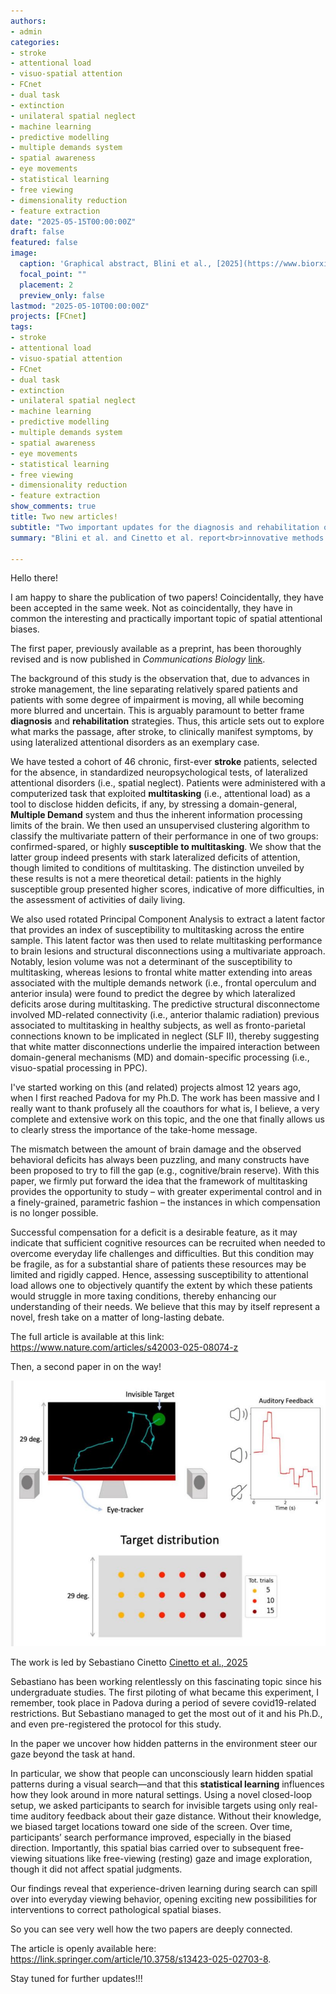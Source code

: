 ```yaml
---
authors:
- admin
categories:
- stroke
- attentional load
- visuo-spatial attention
- FCnet
- dual task
- extinction
- unilateral spatial neglect
- machine learning
- predictive modelling
- multiple demands system
- spatial awareness
- eye movements
- statistical learning
- free viewing
- dimensionality reduction
- feature extraction
date: "2025-05-15T00:00:00Z"
draft: false
featured: false
image:
  caption: 'Graphical abstract, Blini et al., [2025](https://www.biorxiv.org/content/10.1101/2023.10.11.561866v1)'
  focal_point: ""
  placement: 2
  preview_only: false
lastmod: "2025-05-10T00:00:00Z"
projects: [FCnet]
tags:
- stroke
- attentional load
- visuo-spatial attention
- FCnet
- dual task
- extinction
- unilateral spatial neglect
- machine learning
- predictive modelling
- multiple demands system
- spatial awareness
- eye movements
- statistical learning
- free viewing
- dimensionality reduction
- feature extraction
show_comments: true
title: Two new articles!
subtitle: "Two important updates for the diagnosis and rehabilitation of visuo-spatial biases"
summary: "Blini et al. and Cinetto et al. report<br>innovative methods for the diagnosis and<br>rehabilitation of (subtle) spatial biases"

---
```


Hello there! 

I am happy to share the publication of two papers!
Coincidentally, they have been accepted in the same week. Not as coincidentally, they have in common the interesting and practically important topic of spatial attentional biases.

The first paper, previously available as a preprint, has been thoroughly revised and is now published in *Communications Biology* [link](https://www.nature.com/articles/s42003-025-08074-z).

The background of this study is the observation that, due to advances in stroke management, the line separating relatively spared patients and patients with some degree of impairment is moving, all while becoming more blurred and uncertain. This is arguably paramount to better frame **diagnosis** and **rehabilitation** strategies. Thus, this article sets out to explore what marks the passage, after stroke, to clinically manifest symptoms, by using lateralized attentional disorders as an exemplary case.

We have tested a cohort of 46 chronic, first-ever **stroke** patients, selected for the absence, in standardized neuropsychological tests, of lateralized attentional disorders (i.e., spatial neglect). Patients were administered with a computerized task that exploited **multitasking** (i.e., attentional load) as a tool to disclose hidden deficits, if any, by stressing a domain-general, **Multiple Demand** system and thus the inherent information processing limits of the brain. We then used an unsupervised clustering algorithm to classify the multivariate pattern of their performance in one of two groups: confirmed-spared, or highly **susceptible to multitasking**. We show that the latter group indeed presents with stark lateralized deficits of attention, though limited to conditions of multitasking. The distinction unveiled by these results is not a mere theoretical detail: patients in the highly susceptible group presented higher scores, indicative of more difficulties, in the assessment of activities of daily living. 

We also used rotated Principal Component Analysis to extract a latent factor that provides an index of susceptibility to multitasking across the entire sample. This latent factor was then used to relate multitasking performance to brain lesions and structural disconnections using a multivariate approach. Notably, lesion volume was not a determinant of the susceptibility to multitasking, whereas lesions to frontal white matter extending into areas associated with the multiple demands network (i.e., frontal operculum and anterior insula) were found to predict the degree by which lateralized deficits arose during multitasking. The predictive structural disconnectome involved MD-related connectivity (i.e., anterior thalamic radiation) previous associated to multitasking in healthy subjects, as well as fronto-parietal connections known to be implicated in neglect (SLF II), thereby suggesting that white matter disconnections underlie the impaired interaction between domain-general mechanisms (MD) and domain-specific processing (i.e., visuo-spatial processing in PPC).

I've started working on this (and related) projects almost 12 years ago, when I first reached Padova for my Ph.D. The work has been massive and I really want to thank profusely all the coauthors for what is, I believe, a very complete and extensive work on this topic, and the one that finally allows us to clearly stress the importance of the take-home message. 

The mismatch between the amount of brain damage and the observed behavioral deficits has always been puzzling, and many constructs have been proposed to try to fill the gap (e.g., cognitive/brain reserve). With this paper, we firmly put forward the idea that the framework of multitasking provides the opportunity to study – with greater experimental control and in a finely-grained, parametric fashion – the instances in which compensation is no longer possible. 

Successful compensation for a deficit is a desirable feature, as it may indicate that sufficient cognitive resources can be recruited when needed to overcome everyday life challenges and difficulties. But this condition may be fragile, as for a substantial share of patients these resources may be limited and rigidly capped. Hence, assessing susceptibility to attentional load allows one to objectively quantify the extent by which these patients would struggle in more taxing conditions, thereby enhancing our understanding of their needs. We believe that this may by itself represent a novel, fresh take on a matter of long-lasting debate.

The full article is available at this link:
https://www.nature.com/articles/s42003-025-08074-z


Then, a second paper in on the way!

![From Cinetto et al. (2025)](cinettoetal.jpg)

The work is led by Sebastiano Cinetto [Cinetto et al., 2025](https://link.springer.com/article/10.3758/s13423-025-02703-8)

Sebastiano has been working relentlessly on this fascinating topic since his undergraduate studies. The first piloting of what became this experiment, I remember, took place in Padova during a period of severe covid19-related restrictions. But Sebastiano managed to get the most out of it and his Ph.D., and even pre-registered the protocol for this study.

In the paper we uncover how hidden patterns in the environment steer our gaze beyond the task at hand.

In particular, we show that people can unconsciously learn hidden spatial patterns during a visual search—and that this **statistical learning** influences how they look around in more natural settings. Using a novel closed-loop setup, we asked participants to search for invisible targets using only real-time auditory feedback about their gaze distance. Without their knowledge, we biased target locations toward one side of the screen. Over time, participants’ search performance improved, especially in the biased direction. Importantly, this spatial bias carried over to subsequent free-viewing situations like free-viewing (resting) gaze and image exploration, though it did not affect spatial judgments. 

Our findings reveal that experience-driven learning during search can spill over into everyday viewing behavior, opening exciting new possibilities for interventions to correct pathological spatial biases.

So you can see very well how the two papers are deeply connected.

The article is openly available here: https://link.springer.com/article/10.3758/s13423-025-02703-8. 


Stay tuned for further updates!!!






